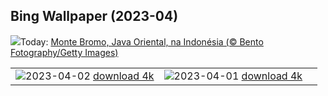 ## Bing Wallpaper (2023-04)
![](https://www.bing.com/th?id=OHR.JavaBromo_PT-BR2056901966_UHD.jpg&w=1000)Today: [Monte Bromo, Java Oriental, na Indonésia (© Bento Fotography/Getty Images)](https://www.bing.com/th?id=OHR.JavaBromo_PT-BR2056901966_UHD.jpg)

|      |      |      |
| :----: | :----: | :----: |
|![](https://www.bing.com/th?id=OHR.FrogMonth_PT-BR8459718048_UHD.jpg&pid=hp&w=384&h=216&rs=1&c=4)2023-04-02 [download 4k](https://www.bing.com/th?id=OHR.FrogMonth_PT-BR8459718048_UHD.jpg)|![](https://www.bing.com/th?id=OHR.SteyrRiver_PT-BR1509905208_UHD.jpg&pid=hp&w=384&h=216&rs=1&c=4)2023-04-01 [download 4k](https://www.bing.com/th?id=OHR.SteyrRiver_PT-BR1509905208_UHD.jpg)|